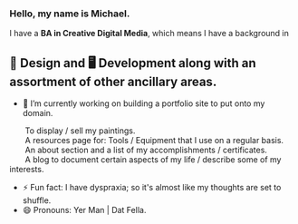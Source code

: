 ### Hello, my name is Michael.

I have a **BA in Creative Digital Media**, which means I have a background in

## 🎨 Design and 🖥️ Development along with an assortment of other ancillary areas.

* 🔭 I’m currently working on building a portfolio site to put onto my domain.  

&nbsp;&nbsp;&nbsp;&nbsp;&nbsp;&nbsp; To display / sell my paintings.  
&nbsp;&nbsp;&nbsp;&nbsp;&nbsp;&nbsp; A resources page for: Tools / Equipment that I use on a regular basis.  
&nbsp;&nbsp;&nbsp;&nbsp;&nbsp;&nbsp; An about section and a list of my accomplishments / certificates.  
&nbsp;&nbsp;&nbsp;&nbsp;&nbsp;&nbsp; A blog to document certain aspects of my life / describe some of my interests.  

  

* ⚡ Fun fact: I have dyspraxia; so it's almost like my thoughts are set to shuffle.
* 😄 Pronouns: Yer Man | Dat Fella.
